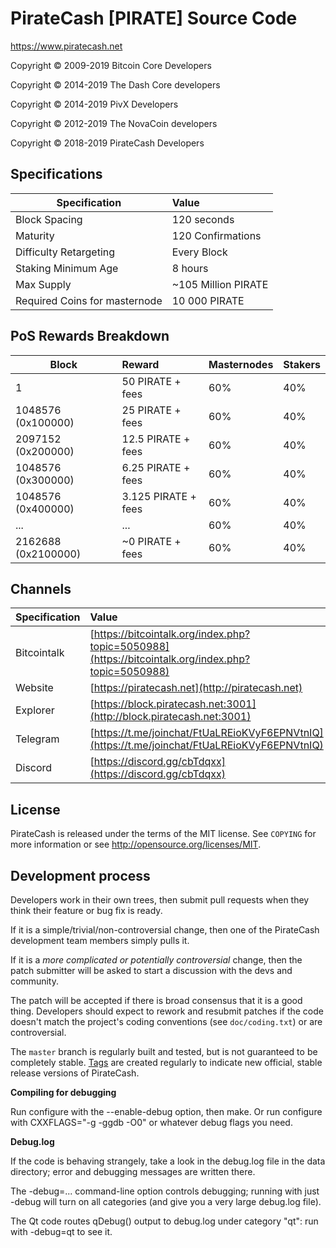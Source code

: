                   
PirateCash [PIRATE] Source Code
================================

https://www.piratecash.net


Copyright © 2009-2019	Bitcoin Core Developers

Copyright © 2014-2019	The Dash Core developers

Copyright © 2014-2019	PivX Developers

Copyright © 2012-2019	The NovaCoin developers

Copyright © 2018-2019	PirateCash Developers


## Specifications


| Specification                 | Value               |
| ----------------------------- |:--------------------|
| Block Spacing                 | 120 seconds         |
| Maturity                      | 120 Confirmations   |
| Difficulty Retargeting        | Every Block         |
| Staking Minimum Age           | 8 hours             |
| Max Supply                    | ~105 Million PIRATE |
| Required Coins for masternode | 10 000 PIRATE       |


## PoS Rewards Breakdown

| Block                 | Reward              | Masternodes | Stakers   |
|---------------------- |:------------------- |:----------- |:--------- |
| 1                     | 50    PIRATE + fees | 60%         | 40%       |
| 1048576 (0x100000)    | 25    PIRATE + fees | 60%         | 40%       |
| 2097152 (0x200000)    | 12.5  PIRATE + fees | 60%         | 40%       |
| 1048576 (0x300000)    | 6.25  PIRATE + fees | 60%         | 40%       |
| 1048576 (0x400000)    | 3.125 PIRATE + fees | 60%         | 40%       |
| ...                   | ...                 | 60%         | 40%       |
| 2162688 (0x2100000)   | ~0    PIRATE + fees | 60%         | 40%       |



## Channels

| Specification | Value             |
| ------------- |:------------------|
| Bitcointalk   | [https://bitcointalk.org/index.php?topic=5050988](https://bitcointalk.org/index.php?topic=5050988)       |
| Website       | [https://piratecash.net](http://piratecash.net) |
| Explorer      | [https://block.piratecash.net:3001](http://block.piratecash.net:3001)|
| Telegram	| [https://t.me/joinchat/FtUaLREioKVyF6EPNVtnIQ](https://t.me/joinchat/FtUaLREioKVyF6EPNVtnIQ)|
| Discord       | [https://discord.gg/cbTdqxx](https://discord.gg/cbTdqxx)|

License
-------

PirateCash is released under the terms of the MIT license. See `COPYING` for more
information or see http://opensource.org/licenses/MIT.

Development process
-------------------

Developers work in their own trees, then submit pull requests when they think
their feature or bug fix is ready.

If it is a simple/trivial/non-controversial change, then one of the PirateCash
development team members simply pulls it.

If it is a *more complicated or potentially controversial* change, then the patch
submitter will be asked to start a discussion with the devs and community.

The patch will be accepted if there is broad consensus that it is a good thing.
Developers should expect to rework and resubmit patches if the code doesn't
match the project's coding conventions (see `doc/coding.txt`) or are
controversial.

The `master` branch is regularly built and tested, but is not guaranteed to be
completely stable. [Tags](https://github.com/piratecash/piratecash/tags) are created
regularly to indicate new official, stable release versions of PirateCash.


**Compiling for debugging**

Run configure with the --enable-debug option, then make. Or run configure with
CXXFLAGS="-g -ggdb -O0" or whatever debug flags you need.

**Debug.log**

If the code is behaving strangely, take a look in the debug.log file in the data directory;
error and debugging messages are written there.

The -debug=... command-line option controls debugging; running with just -debug will turn
on all categories (and give you a very large debug.log file).

The Qt code routes qDebug() output to debug.log under category "qt": run with -debug=qt
to see it.
